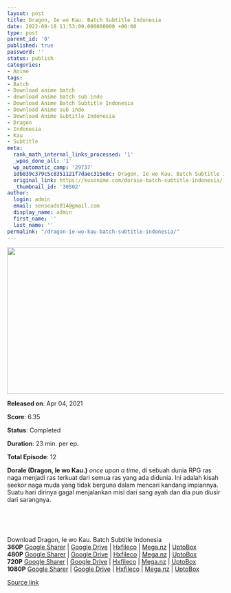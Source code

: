 ```yaml
---
layout: post
title: Dragon, Ie wo Kau. Batch Subtitle Indonesia
date: 2022-09-18 11:53:09.000000000 +00:00
type: post
parent_id: '0'
published: true
password: ''
status: publish
categories:
- Anime
tags:
- Batch
- Download anime batch
- download anime batch sub indo
- Download Anime Batch Subtitle Indonesia
- Download Anime sub indo
- Download Anime Subtitle Indonesia
- Dragon
- Indonesia
- Kau
- Subtitle
meta:
  rank_math_internal_links_processed: '1'
  _wpas_done_all: '1'
  wp_automatic_camp: '29737'
  1db839c379c5c8351121f7daec315e8c: Dragon, Ie wo Kau. Batch Subtitle Indonesia
  original_link: https://kusonime.com/doraie-batch-subtitle-indonesia/
  _thumbnail_id: '30502'
author:
  login: admin
  email: senseads014@gmail.com
  display_name: admin
  first_name: ''
  last_name: ''
permalink: "/dragon-ie-wo-kau-batch-subtitle-indonesia/"
---
```

<p><img width="574" height="340" src="{{ site.baseurl }}/assets/2022/09/Dragon-Ie-wo-Kau-574x340.jpeg" class="attachment-thumb-large size-thumb-large wp-post-image" alt="" loading="lazy" title="Dragon, Ie wo Kau. Batch Subtitle Indonesia" srcset="https://kusonime.com/wp-content/uploads/2021/05/Dragon-Ie-wo-Kau-574x340.jpeg 574w, https://kusonime.com/wp-content/uploads/2021/05/Dragon-Ie-wo-Kau-300x178.jpeg 300w, https://kusonime.com/wp-content/uploads/2021/05/Dragon-Ie-wo-Kau-768x455.jpeg 768w, https://kusonime.com/wp-content/uploads/2021/05/Dragon-Ie-wo-Kau-520x308.jpeg 520w, https://kusonime.com/wp-content/uploads/2021/05/Dragon-Ie-wo-Kau.jpeg 1000w" sizes="(max-width: 574px) 100vw, 574px" />
<p><b>Released on</b>: Apr 04, 2021</p>
<p>
<p><b>Score</b>: 6.35</p>
<p>
<p><b>Status</b>: Completed</p>
<p>
<p><b>Duration</b>: 23 min. per ep.</p>
<p>
<p><b>Total Episode</b>: 12</p>
<p>
<p><strong>DoraIe (Dragon, Ie wo Kau.)</strong> <em>once upon a time</em>, di sebuah dunia RPG ras naga menjadi ras terkuat dari semua ras yang ada didunia. Ini adalah kisah seekor naga muda yang tidak berguna dalam mencari kandang impiannya. Suatu hari dirinya gagal menjalankan misi dari sang ayah dan dia pun diusir dari sarangnya.</p>
<p>
<p> </p>
<p>
<p> </p>
<p>
<div class="smokeddl">
<div class="smokettl">Download Dragon, Ie wo Kau. Batch Subtitle Indonesia</div>
<div class="smokeurl"><strong>360P</strong> <a href="https://acefile.co/f/48098908/kusonime-naga-cari-rumah-360p-rar" target="_blank" rel="noopener noreferrer">Google Sharer</a> | <a href="https://drive.google.com/uc?export=download&amp;id=1A3eDD9FSFwmiVkE5EyzskwpVRX98Quxs" target="_blank" rel="noopener">Google Drive</a> | <a href="https://hxfile.co/538msbclqqiu" target="_blank" rel="noopener">Hxfileco</a> | <a href="https://mega.nz/file/6XwFRIKb#WiRRFocdq0jHJb6vCH_os0gfrVm9C7V3ewp4a8Hqr-A" target="_blank" rel="noopener">Mega.nz</a> | <a href="https://uptobox.com/4d04ivlvp2zh" target="_blank" rel="noopener">UptoBox</a></div>
<div class="smokeurl"><strong>480P</strong> <a href="https://acefile.co/f/48098909/kusonime-naga-cari-rumah-480p-rar" target="_blank" rel="noopener noreferrer">Google Sharer</a> | <a href="https://drive.google.com/uc?export=download&amp;id=1XDTEqssW7RtCYWLFgKZJHORBlZJZLZRC" target="_blank" rel="noopener">Google Drive</a> | <a href="https://hxfile.co/ju6mp7l4ov5y" target="_blank" rel="noopener">Hxfileco</a> | <a href="https://mega.nz/file/3WgREKJZ#vC3ar-JUnBrjajnZfK-o2lNDPadN-fLUTUJpq0Xjdw4" target="_blank" rel="noopener">Mega.nz</a> | <a href="https://uptobox.com/icc4cz8cv0mr" target="_blank" rel="noopener">UptoBox</a></div>
<div class="smokeurl"><strong>720P</strong> <a href="https://acefile.co/f/48098910/kusonime-naga-cari-rumah-720p-rar" target="_blank" rel="noopener noreferrer">Google Sharer</a> | <a href="https://drive.google.com/uc?export=download&amp;id=1e1j_Mygrn-9-HXBJiXcJuqj385Qq6Npk" target="_blank" rel="noopener">Google Drive</a> | <a href="https://hxfile.co/jhtlur8nfpw7" target="_blank" rel="noopener">Hxfileco</a> | <a href="https://mega.nz/file/6PxBXa5L#x789e4RizVTmCYk8gSXplj2uIqgf2Ca0k9kaP-FzezU" target="_blank" rel="noopener">Mega.nz</a> | <a href="https://uptobox.com/ziz9psptlr5o" target="_blank" rel="noopener">UptoBox</a></div>
<div class="smokeurl"><strong>1080P</strong> <a href="https://acefile.co/f/48098912/kusonime-naga-cari-rumah-1080p-rar" target="_blank" rel="noopener noreferrer">Google Sharer</a> | <a href="https://drive.google.com/uc?export=download&amp;id=1qcC44fZVDPjT37b3i2ditii-Qk5cfO5Z" target="_blank" rel="noopener">Google Drive</a> | <a href="https://hxfile.co/fy20bcra0ay8" target="_blank" rel="noopener">Hxfileco</a> | <a href="https://mega.nz/file/aaxzFIiB#kJtXPgvwftC-oll57vSoJvQlQp-m6tNXpOQpo_0opmc" target="_blank" rel="noopener">Mega.nz</a> | <a href="https://uptobox.com/c6qojotqmr28" target="_blank" rel="noopener">UptoBox</a></div>
</div>
<p><a href="https://kusonime.com/doraie-batch-subtitle-indonesia/">Source link </a></p>
